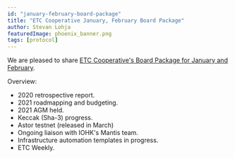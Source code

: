```yaml
---
id: "january-february-board-package"
title: "ETC Cooperative January, February Board Package"
author: Stevan Lohja
featuredImage: phoenix_banner.png
tags: [protocol]
---
```


We are pleased to share [ETC Cooperative's Board Package for January and February](/ETC-Coop-Board-Package-January-February-2021.pdf).

Overview: 

- 2020 retrospective report.
- 2021 roadmapping and budgeting.
- 2021 AGM held.
- Keccak (Sha-3) progress.
- Astor testnet (released in March)
- Ongoing liaison with IOHK's Mantis team.
- Infrastructure automation templates in progress.
- ETC Weekly.